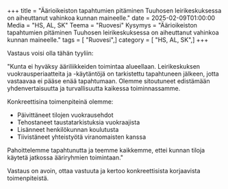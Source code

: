 +++
title = "Äärioikeiston tapahtumien pitäminen Tuuhosen leirikeskuksessa on aiheuttanut vahinkoa kunnan maineelle."
date = 2025-02-09T01:00:00
Media = "HS, AL, SK"
Teema = "Ruovesi"
Kysymys = "Äärioikeiston tapahtumien pitäminen Tuuhosen leirikeskuksessa on aiheuttanut vahinkoa kunnan maineelle."
tags = [ "Ruovesi",]
category = [ "HS, AL, SK",]
+++

Vastaus voisi olla tähän tyyliin:

"Kunta ei hyväksy ääriliikkeiden toimintaa alueellaan. Leirikeskuksen vuokrausperiaatteita ja -käytäntöjä on tarkistettu tapahtuneen jälkeen, jotta vastaavaa ei pääse enää tapahtumaan. Olemme sitoutuneet edistämään yhdenvertaisuutta ja turvallisuutta kaikessa toiminnassamme.

Konkreettisina toimenpiteinä olemme:
- Päivittäneet tilojen vuokrausehdot
- Tehostaneet taustatarkistuksia vuokraajista
- Lisänneet henkilökunnan koulutusta
- Tiivistäneet yhteistyötä viranomaisten kanssa

Pahoittelemme tapahtunutta ja teemme kaikkemme, ettei kunnan tiloja käytetä jatkossa ääriryhmien toimintaan."

Vastaus on avoin, ottaa vastuuta ja kertoo konkreettisista korjaavista toimenpiteistä.